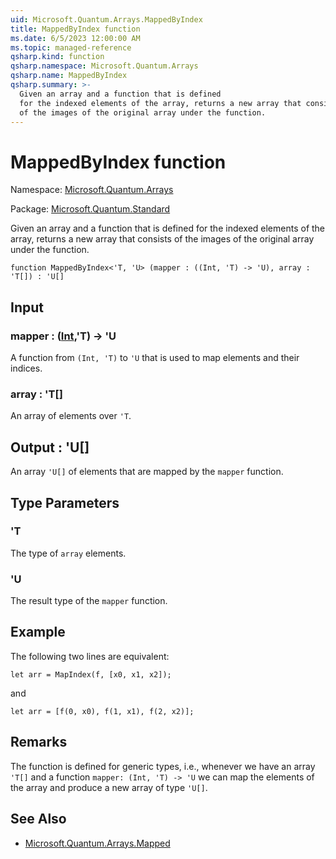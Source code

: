 ```yaml
---
uid: Microsoft.Quantum.Arrays.MappedByIndex
title: MappedByIndex function
ms.date: 6/5/2023 12:00:00 AM
ms.topic: managed-reference
qsharp.kind: function
qsharp.namespace: Microsoft.Quantum.Arrays
qsharp.name: MappedByIndex
qsharp.summary: >-
  Given an array and a function that is defined
  for the indexed elements of the array, returns a new array that consists
  of the images of the original array under the function.
---
```


# MappedByIndex function

Namespace: [Microsoft.Quantum.Arrays](xref:Microsoft.Quantum.Arrays)

Package: [Microsoft.Quantum.Standard](https://nuget.org/packages/Microsoft.Quantum.Standard)


Given an array and a function that is definedfor the indexed elements of the array, returns a new array that consistsof the images of the original array under the function.

```qsharp
function MappedByIndex<'T, 'U> (mapper : ((Int, 'T) -> 'U), array : 'T[]) : 'U[]
```


## Input

### mapper : ([Int](xref:microsoft.quantum.qsharp.valueliterals#int-literals),'T) -> 'U

A function from `(Int, 'T)` to `'U` that is used to map elementsand their indices.


### array : 'T[]

An array of elements over `'T`.



## Output : 'U[]

An array `'U[]` of elements that are mapped by the `mapper` function.

## Type Parameters

### 'T

The type of `array` elements.
### 'U

The result type of the `mapper` function.

## Example

The following two lines are equivalent:```qsharplet arr = MapIndex(f, [x0, x1, x2]);```and```qsharplet arr = [f(0, x0), f(1, x1), f(2, x2)];```

## Remarks

The function is defined for generic types, i.e., whenever we havean array `'T[]` and a function `mapper: (Int, 'T) -> 'U` we can map the elementsof the array and produce a new array of type `'U[]`.

## See Also

- [Microsoft.Quantum.Arrays.Mapped](xref:Microsoft.Quantum.Arrays.Mapped)
